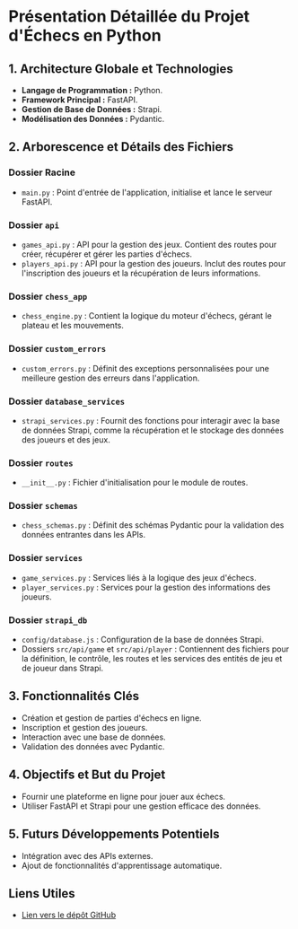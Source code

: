# Présentation Détaillée du Projet d'Échecs en Python

## 1. Architecture Globale et Technologies
- **Langage de Programmation :** Python.
- **Framework Principal :** FastAPI.
- **Gestion de Base de Données :** Strapi.
- **Modélisation des Données :** Pydantic.

## 2. Arborescence et Détails des Fichiers

### Dossier Racine
- `main.py` : Point d'entrée de l'application, initialise et lance le serveur FastAPI.

### Dossier `api`
- `games_api.py` : API pour la gestion des jeux. Contient des routes pour créer, récupérer et gérer les parties d'échecs.
- `players_api.py` : API pour la gestion des joueurs. Inclut des routes pour l'inscription des joueurs et la récupération de leurs informations.

### Dossier `chess_app`
- `chess_engine.py` : Contient la logique du moteur d'échecs, gérant le plateau et les mouvements.

### Dossier `custom_errors`
- `custom_errors.py` : Définit des exceptions personnalisées pour une meilleure gestion des erreurs dans l'application.

### Dossier `database_services`
- `strapi_services.py` : Fournit des fonctions pour interagir avec la base de données Strapi, comme la récupération et le stockage des données des joueurs et des jeux.

### Dossier `routes`
- `__init__.py` : Fichier d'initialisation pour le module de routes.

### Dossier `schemas`
- `chess_schemas.py` : Définit des schémas Pydantic pour la validation des données entrantes dans les APIs.

### Dossier `services`
- `game_services.py` : Services liés à la logique des jeux d'échecs.
- `player_services.py` : Services pour la gestion des informations des joueurs.

### Dossier `strapi_db`
- `config/database.js` : Configuration de la base de données Strapi.
- Dossiers `src/api/game` et `src/api/player` : Contiennent des fichiers pour la définition, le contrôle, les routes et les services des entités de jeu et de joueur dans Strapi.

## 3. Fonctionnalités Clés
- Création et gestion de parties d'échecs en ligne.
- Inscription et gestion des joueurs.
- Interaction avec une base de données.
- Validation des données avec Pydantic.

## 4. Objectifs et But du Projet
- Fournir une plateforme en ligne pour jouer aux échecs.
- Utiliser FastAPI et Strapi pour une gestion efficace des données.

## 5. Futurs Développements Potentiels
- Intégration avec des APIs externes.
- Ajout de fonctionnalités d'apprentissage automatique.

## Liens Utiles
- [Lien vers le dépôt GitHub](https://github.com/mpruvot/python_chess_app/tree/strapi_init)
